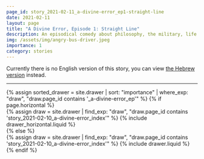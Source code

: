 ```yaml
---
page_id: story_2021-02-11_a-divine-error_ep1-straight-line
date: 2021-02-11
layout: page
title: "A Divine Error, Episode 1: Straight Line"
description: An episodical comedy about philosophy, the military, life and everything in between.
img: /assets/img/angry-bus-driver.jpeg
importance: 1
category: stories
---
```


Currently there is no English version of this story, you can view [the Hebrew version]({{site.baseurl}}/he-il{{page.url}}) instead.

---

<!-- pages/drawer.md -->
<div class="drawer">
<!-- Display drawer without categories -->
{% assign sorted_drawer = site.drawer | sort: "importance" | where_exp: "draw", "draw.page_id contains '_a-divine-error_ep'" %}
<!-- Generate cards for each draw -->
{% if page.horizontal %}
    <div class="container">
    <div class="row row-cols-1 row-cols-md-2">
        {% assign draw = site.drawer | find_exp: "draw", "draw.page_id contains 'story_2021-02-10_a-divine-error_index'" %}
        {% include drawer_horizontal.liquid %}
    </div>
    </div>
{% else %}
    <div class="row row-cols-1 row-cols-md-3">
        {% assign draw = site.drawer | find_exp: "draw", "draw.page_id contains 'story_2021-02-10_a-divine-error_index'" %}
        {% include drawer.liquid %}
    </div>
{% endif %}
</div>
